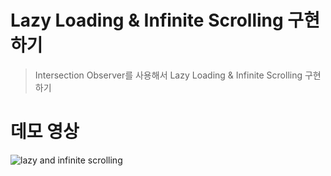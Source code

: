# Lazy Loading & Infinite Scrolling 구현하기

> Intersection Observer를 사용해서 Lazy Loading & Infinite Scrolling 구현하기

# 데모 영상

![lazy and infinite scrolling](./public/lazyAndInfinite.gif)
